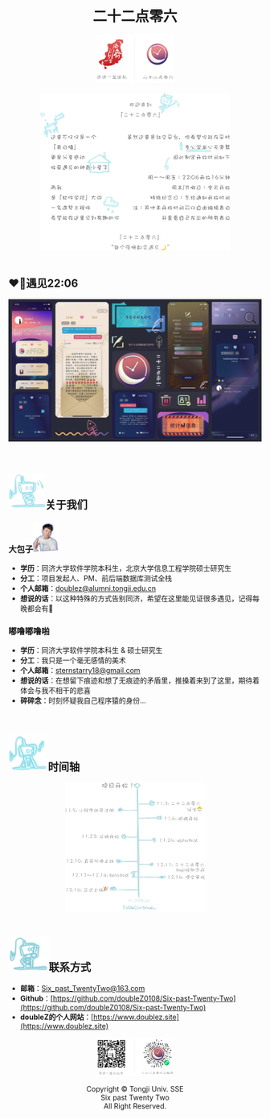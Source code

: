 <h1 align="center">二十二点零六</h1>

<div align="center"><img src="README.assets/toplogoImg.png" alt="toplogoImg" width="30%;" /></div>

<br/>

<div align="center"><img src="README.assets/projectImg.png" alt="projectImg" width="75%;" /></div>

<br/>

## ❤️‍🔥遇见22:06

![readmeShowImg](README.assets/readmeShowImg.png)

<br/>

## <img src="README.assets/成员介绍.png" alt="成员介绍" style="zoom:60%;" />关于我们

### 大包子<img src="README.assets/doubleZ.png" alt="doubleZ" width="10%;" />

- **学历**：同济大学软件学院本科生，北京大学信息工程学院硕士研究生
- **分工**：项目发起人、PM、前后端数据库测试全栈
- **个人邮箱**：[doublez@alumni.tongji.edu.cn](mailto:doublez@alumni.tongji.edu.cn)
- **想说的话**：以这种特殊的方式告别同济，希望在这里能见证很多遇见，记得每晚都会有🌙



### 嘟噜嘟噜啪

- **学历**：同济大学软件学院本科生 & 硕士研究生
- **分工**：我只是一个毫无感情的美术
- **个人邮箱**：[sternstarry18@gmail.com](mailto:sternstarry18@gmail.com)
- **想说的话**：在想留下痕迹和想了无痕迹的矛盾里，推搡着来到了这里，期待着体会与我不相干的悲喜
- **碎碎念**：时刻怀疑我自己程序猿的身份...

<br/>

## <img src="README.assets/时间轴.png" alt="时间轴" style="zoom:75%;" />时间轴

<div align="center"><img src="README.assets/scheduleImg.png" alt="scheduleImg" width="55%;" /></div>

<br/>

## <img src="README.assets/联系方式.png" alt="联系方式" style="zoom:75%;" />联系方式

- **邮箱**：[Six_past_TwentyTwo@163.com](mailto:Six_past_TwentyTwo@163.com)
- **Github**：[https://github.com/doubleZ0108/Six-past-Twenty-Two](https://github.com/doubleZ0108/Six-past-Twenty-Two)
- **doubleZ的个人网站**：[https://www.doublez.site](https://www.doublez.site)

<div align="center"><img src="README.assets/contactImg.png" alt="contactImg" width="30%;" /></div>

<p align="center">Copyright © Tongji Univ. SSE<br/>Six past Twenty Two<br/>All Right Reserved.</p>
